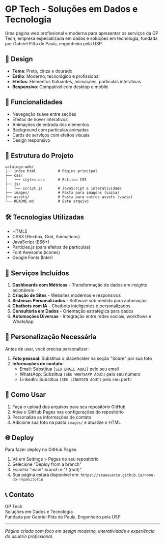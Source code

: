 # GP Tech - Soluções em Dados e Tecnologia

Uma página web profissional e moderna para apresentar os serviços da GP Tech, empresa especializada em dados e soluções em tecnologia, fundada por Gabriel Pitta de Paula, engenheiro pela USP.

## 🎨 Design

- **Tema**: Preto, cinza e dourado
- **Estilo**: Moderno, tecnológico e profissional
- **Efeitos**: Elementos flutuantes, animações, partículas interativas
- **Responsivo**: Compatível com desktop e mobile

## 🚀 Funcionalidades

- Navegação suave entre seções
- Efeitos de hover interativos
- Animações de entrada dos elementos
- Background com partículas animadas
- Cards de serviços com efeitos visuais
- Design responsivo

## 📁 Estrutura do Projeto

```
catalogo-web/
├── index.html          # Página principal
├── css/
│   └── styles.css      # Estilos CSS
├── js/
│   └── script.js       # JavaScript e interatividade
├── images/             # Pasta para imagens (vazia)
├── assets/             # Pasta para outros assets (vazia)
└── README.md           # Este arquivo
```

## 🛠️ Tecnologias Utilizadas

- HTML5
- CSS3 (Flexbox, Grid, Animations)
- JavaScript (ES6+)
- Particles.js (para efeitos de partículas)
- Font Awesome (ícones)
- Google Fonts (Inter)

## 📝 Serviços Incluídos

1. **Dashboards com Métricas** - Transformação de dados em insights acionáveis
2. **Criação de Sites** - Websites modernos e responsivos
3. **Sistemas Personalizados** - Software sob medida para automação
4. **Chatbots com IA** - Chatbots inteligentes e personalizados
5. **Consultoria em Dados** - Orientação estratégica para dados
6. **Automações Diversas** - Integração entre redes sociais, workflows e WhatsApp

## 🔧 Personalização Necessária

Antes de usar, você precisa personalizar:

1. **Foto pessoal**: Substitua o placeholder na seção "Sobre" por sua foto
2. **Informações de contato**: 
   - Email: Substitua `[SEU EMAIL AQUI]` pelo seu email
   - WhatsApp: Substitua `[SEU WHATSAPP AQUI]` pelo seu número
   - LinkedIn: Substitua `[SEU LINKEDIN AQUI]` pelo seu perfil

## 📱 Como Usar

1. Faça o upload dos arquivos para seu repositório GitHub
2. Ative o GitHub Pages nas configurações do repositório
3. Personalize as informações de contato
4. Adicione sua foto na pasta `images/` e atualize o HTML

## 🌐 Deploy

Para fazer deploy no GitHub Pages:

1. Vá em Settings > Pages no seu repositório
2. Selecione "Deploy from a branch"
3. Escolha "main" branch e "/ (root)"
4. Sua página estará disponível em: `https://seuusuario.github.io/nome-do-repositorio`

## 📞 Contato

GP Tech  
Soluções em Dados e Tecnologia  
Fundada por Gabriel Pitta de Paula, Engenheiro pela USP

---

*Página criada com foco em design moderno, interatividade e experiência do usuário profissional.*

